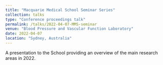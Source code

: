 ```yaml
---
title: "Macquarie Medical School Seminar Series"
collection: talks
type: "Conference proceedings talk"
permalink: /talks/2022-04-07-MMS-seminar
venue: "Blood Pressure and Vascular Function Laboratory"
date: 2022-04-07
location: "Sydney, Australia"
---
```


A presentation to the School providing an overview of the main research areas in 2022.
